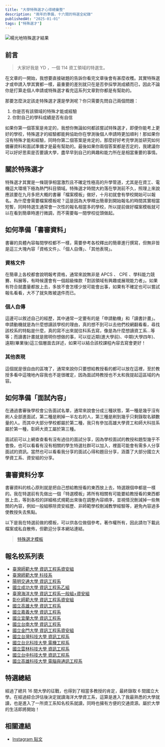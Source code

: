 ```yaml
---
title: "大學特殊選才心得總彙整"
description: "兩年的準備，十六間的特選全紀錄"
publishedAt: "2025-01-01"
tags: ["特殊選才"]
---
```


![楊光地特殊選才結果](/images/blogs/special-1.png)

## 前言

> 大家好我是 YD ，一個 114 資工領域的特選生。

在文章的一開始，我想要直接破題的告訴你看完文章後會有甚麼收穫。其實特殊選才或申請入學其實都一樣，最重要的差別就只在是否參採學測成績而已，因此不論你是打算走個人申請或特殊選才看完這系列文章對你都是有幫助的。

那要怎麼決定該走特殊選才還是學測呢？你只需要先問自己兩個問題：

1. 你是否有該領域的特殊才能或經驗
2. 你對自己的學科成績是否有自信

如果你第一個答案是肯定的，我想你無論如何都該嘗試特殊選才，即便你能考上更好的學校，特殊選才的經驗都能夠協助你在學測後個人申請時更加順利！那如果你沒有特殊才能和經驗，同時你第二個答案是肯定的，那麼好好考完學測並研究如何備審資料和面試準備才是最有幫助的。最後如果你兩個答案都是否定的，我建議你可以好好思索是否要讀大學，盡早早到自己的興趣和能力所在是相當重要的事情。

## 關於特殊選才

特殊選才其實是一條競爭相當激烈且不確定性極高的升學管道，尤其是在資工、電機這大環境下極為熱門科目領域。特殊選才時間大約落在學測前不久，照理上來說應該要在九月多把大概的書審「檔案模板」做好，十月初就會有學校開始可以報名。為什麼會需要檔案模板呢？這是因為大學釋出簡章到開始報名的時間其實相當短暫，同時特選生通常會一次性的報名相當多的學校，所以提前做好檔案模板就可以在看到簡章時進行微調，而不需要每一間學校從頭做起。

## 如何準備「書審資料」

書審的具體內容每間學校都不一樣，需要參考各校釋出的簡章進行撰寫，但無非皆是這三大塊內容「資格文件」、「個人自傳」、「其他表現」。

### 資格文件

在簡章上各校都會說明報考資格，通常來說無非是 APCS 、 CPE 、學科能力競賽、科展等，有時候還會有一個超級條款「對該領域有興趣或展現能力者」。如果有符合就盡量都放上去，多放不會怎樣少放可能會出事，如果有不確定也可以嘗試報名看看，大不了就失敗被退件而已。

### 個人自傳

這邊可以敘述自己的經歷，其中通常一定要有的是「申請動機」和「讀書計畫」。申請動機就是為什麼想讀該學校的理由，真的想不到可以去他們校網翻看看，尋找該校系的特點是什麼，真的寫不出來就往科系去寫，像是為什麼想讀資工系...等等；而讀書計畫就是敘明你想做的事，可以從近期(進大學前)、中期(大學四年)、遠期(畢業後)這三個層面去詳述，如果可以結合該校課程內容去寫會更好！

### 其他表現

這個就是很自由的區塊了，通常來說你只要想給教授看的都可以放在這裡，至於教授多看中這塊地內容我也不是很確定，因為面試時教授也不太和我提起這區域的內容。

## 如何準備「面試內容」

在通過書審後學校會公告面試名單，通常來說會分成三種狀態，第一種是幾乎沒有刷人全部進面試，第二種是刷掉一半左右的人，第三種是刷到幾乎只剩錄取名額數量的人。而其中大部分學校都屬於第二種，我只有參加高雄大學資工和師大科技系屬於第一種，彰師大資工屬於第三種。

面試前可以上網查查看有沒有過往的面試分享，因為學校面試的教授和題型幾乎不會換，也可以看看有沒有相關的學生特選社群可以加入，裡面可能會有需多人分享面試的資訊。當然也可以看看我分享的面試心得和題目分享，涵蓋了大部分國立大學資工系、資安組的分享。

## 書審資料分享

書審資料的核心原則就是把自己想給教授看的東西放上去，特選跟個申都是一樣的。我在特選前有先做出一個「特選模板」將所有相關有可能要給教授看的東西都放上去，等到各校的詳細格式規範出來後在調整內容順序，並視情況刪減掉一些無關的內容，例如一般組移除資安經歷、非師範學校刪減教學經驗等，避免內容過多使教授失去焦點。

以下是我在特選前做的模板，可以供各位做個參考。著作權所有，因此請勿下載此檔案或私自散佈，但歡迎分享本網站連結。

> [特殊選才模板](https://drive.google.com/file/d/14ERo2HYwbu_ImU8-TY1XNI6P-Xi9yUi6/view?usp=sharing)

## 報名校系列表

- [臺灣師範大學 資訊工程系資安組](/blogs/ntnu-csie)
- [臺灣師範大學 科技系](/blogs/ntnu-tahrd)
- [陽明交通大學 資訊工程系](/blogs/nycu-cs)
- [國立成功大學 資訊工程系乙組](/blogs/ncku-csie)
- [臺灣海洋大學 資訊工程系一般組+資安組](/blogs/ntou-cse)
- [彰化師範大學 資訊工程系資安組](/blogs/ncue-csie)
- [國立高雄大學 資訊工程系](/blogs/nuk-csie)
- [國立嘉義大學 資訊工程系](/blogs/ncyu-csie)
- [國立宜蘭大學 資訊工程系](/blogs/niu-csie)
- [國立台南大學 資訊工程系](/blogs/nutn-csie)
- [國立金門大學 資訊工程系資安組](/blogs/nqu-csie)
- [國立台灣科技大學 資訊工程系](/blogs/ntust-csie)
- [國立台北科技大學 電機工程系](/blogs/ntut-ee)
- [國立雲林科技大學 資訊工程系](/blogs/nyust-csie)
- [國立台中科技大學 資訊工程系](/blogs/nutc-csie)
- [國立高雄科技大學 電腦與通訊工程系](/blogs/nkust-ccee)

## 特選總結

經過了總共 16 間大學的征戰，也得到了相當多教授的肯定，最終錄取 6 間國立大學。在經過綜合評估後決定就讀海洋大學資工系，這算是進入了我最熟悉的大學就讀，也是進入了一所資工系知名校系就讀，同時也擁有方便的交通資源。屬於大學的生活即將開始！

## 相關連結

- [Instagram 貼文](https://www.instagram.com/p/DGQdbA9ylnd/)
